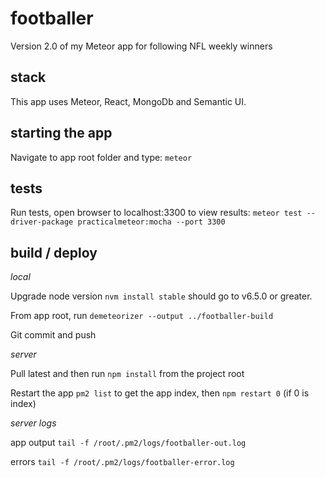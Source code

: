 # footballer
Version 2.0 of my Meteor app for following NFL weekly winners

## stack
This app uses Meteor, React, MongoDb and Semantic UI.

## starting the app
Navigate to app root folder and type:
`meteor`

## tests
Run tests, open browser to localhost:3300 to view results:
`meteor test --driver-package practicalmeteor:mocha --port 3300`

## build / deploy

*local*

Upgrade node version `nvm install stable` should go to v6.5.0 or greater.

From app root, run `demeteorizer --output ../footballer-build`

Git commit and push

*server*

Pull latest and then run `npm install` from the project root

Restart the app `pm2 list` to get the app index, then `npm restart 0` (if 0 is index)

*server logs*

app output `tail -f /root/.pm2/logs/footballer-out.log`

errors `tail -f /root/.pm2/logs/footballer-error.log`
